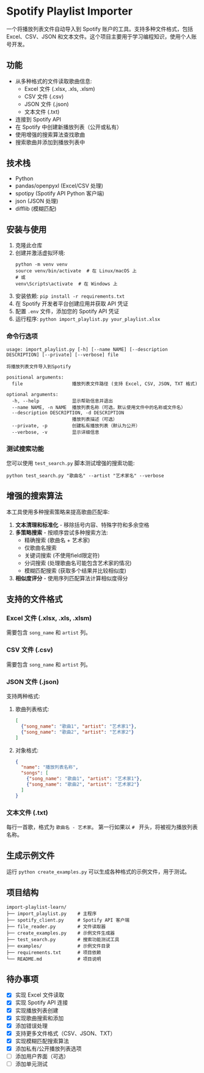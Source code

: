 # Spotify Playlist Importer

一个将播放列表文件自动导入到 Spotify 账户的工具。支持多种文件格式，包括 Excel、CSV、JSON 和文本文件。这个项目主要用于学习编程知识，使用个人账号开发。

## 功能

- 从多种格式的文件读取歌曲信息:
  - Excel 文件 (.xlsx, .xls, .xlsm)
  - CSV 文件 (.csv)
  - JSON 文件 (.json)
  - 文本文件 (.txt)
- 连接到 Spotify API
- 在 Spotify 中创建新播放列表（公开或私有）
- 使用增强的搜索算法查找歌曲
- 搜索歌曲并添加到播放列表中

## 技术栈

- Python
- pandas/openpyxl (Excel/CSV 处理)
- spotipy (Spotify API Python 客户端)
- json (JSON 处理)
- difflib (模糊匹配)

## 安装与使用

1. 克隆此仓库
2. 创建并激活虚拟环境:
   ```
   python -m venv venv
   source venv/bin/activate  # 在 Linux/macOS 上
   # 或
   venv\Scripts\activate  # 在 Windows 上
   ```
3. 安装依赖: `pip install -r requirements.txt`
4. 在 Spotify 开发者平台创建应用并获取 API 凭证
5. 配置 `.env` 文件，添加您的 Spotify API 凭证
6. 运行程序: `python import_playlist.py your_playlist.xlsx`

### 命令行选项

```
usage: import_playlist.py [-h] [--name NAME] [--description DESCRIPTION] [--private] [--verbose] file

将播放列表文件导入到Spotify

positional arguments:
  file                  播放列表文件路径 (支持 Excel, CSV, JSON, TXT 格式)

optional arguments:
  -h, --help            显示帮助信息并退出
  --name NAME, -n NAME  播放列表名称（可选，默认使用文件中的名称或文件名）
  --description DESCRIPTION, -d DESCRIPTION
                        播放列表描述（可选）
  --private, -p         创建私有播放列表（默认为公开）
  --verbose, -v         显示详细信息
```

### 测试搜索功能

您可以使用 `test_search.py` 脚本测试增强的搜索功能:

```
python test_search.py "歌曲名" --artist "艺术家名" --verbose
```

## 增强的搜索算法

本工具使用多种搜索策略来提高歌曲匹配率:

1. **文本清理和标准化** - 移除括号内容、特殊字符和多余空格
2. **多策略搜索** - 按顺序尝试多种搜索方法:
   - 精确搜索 (歌曲名 + 艺术家)
   - 仅歌曲名搜索
   - 关键词搜索 (不使用field限定符)
   - 分词搜索 (处理歌曲名可能包含艺术家的情况)
   - 模糊匹配搜索 (获取多个结果并比较相似度)
3. **相似度评分** - 使用序列匹配算法计算相似度得分

## 支持的文件格式

### Excel 文件 (.xlsx, .xls, .xlsm)
需要包含 `song_name` 和 `artist` 列。

### CSV 文件 (.csv)
需要包含 `song_name` 和 `artist` 列。

### JSON 文件 (.json)
支持两种格式:
1. 歌曲列表格式:
   ```json
   [
     {"song_name": "歌曲1", "artist": "艺术家1"},
     {"song_name": "歌曲2", "artist": "艺术家2"}
   ]
   ```

2. 对象格式:
   ```json
   {
     "name": "播放列表名称",
     "songs": [
       {"song_name": "歌曲1", "artist": "艺术家1"},
       {"song_name": "歌曲2", "artist": "艺术家2"}
     ]
   }
   ```

### 文本文件 (.txt)
每行一首歌，格式为 `歌曲名 - 艺术家`。
第一行如果以 `# ` 开头，将被视为播放列表名称。

## 生成示例文件

运行 `python create_examples.py` 可以生成各种格式的示例文件，用于测试。

## 项目结构

```
import-playlist-learn/
├── import_playlist.py    # 主程序
├── spotify_client.py     # Spotify API 客户端
├── file_reader.py        # 文件读取器
├── create_examples.py    # 示例文件生成器
├── test_search.py        # 搜索功能测试工具
├── examples/             # 示例文件目录
├── requirements.txt      # 项目依赖
└── README.md             # 项目说明
```

## 待办事项

- [x] 实现 Excel 文件读取
- [x] 实现 Spotify API 连接
- [x] 实现播放列表创建
- [x] 实现歌曲搜索和添加
- [x] 添加错误处理
- [x] 支持更多文件格式（CSV、JSON、TXT）
- [x] 实现模糊匹配搜索算法
- [x] 添加私有/公开播放列表选项
- [ ] 添加用户界面（可选）
- [ ] 添加单元测试
